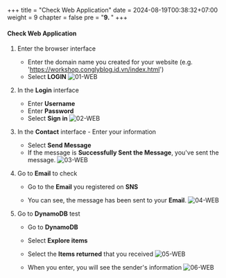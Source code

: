 +++
title = "Check Web Application"
date = 2024-08-19T00:38:32+07:00
weight = 9
chapter = false
pre = "<b>9. </b>"
+++

#### Check Web Application

1. Enter the browser interface

   - Enter the domain name you created for your website (e.g. 'https://workshop.conglyblog.id.vn/index.html')
   - Select **LOGIN**
     ![01-WEB](/images/10/10-testweb-01.png?width=90pc)

2. In the **Login** interface

   - Enter **Username**
   - Enter **Password**
   - Select **Sign in**
     ![02-WEB](/images/10/10-testweb-02.png?width=90pc)

3. In the **Contact** interface - Enter your information

   - Select **Send Message**
   - If the message is **Successfully Sent the Message**, you've sent the message.
     ![03-WEB](/images/10/10-testweb-03.png?width=90pc)

4. Go to **Email** to check

   - Go to the **Email** you registered on **SNS**

   - You can see, the message has been sent to your **Email**.
     ![04-WEB](/images/10/10-testweb-04.png?width=90pc)

5. Go to **DynamoDB** test

   - Go to **DynamoDB**
   - Select **Explore items**
   - Select the **Items returned** that you received
     ![05-WEB](/images/10/10-testweb-05.png?width=90pc)

   - When you enter, you will see the sender's information
     ![06-WEB](/images/10/10-testweb-06.png?width=90pc)
